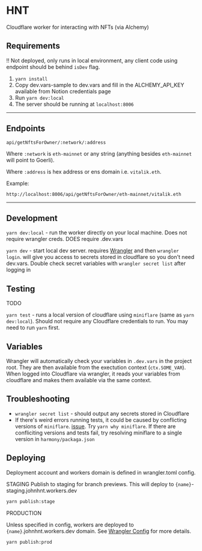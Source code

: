 # HNT

Cloudflare worker for interacting with NFTs (via Alchemy)

## Requirements

!! Not deployed, only runs in local environment, any client code using endpoint should be behind `isDev` flag.

1. `yarn install`
2. Copy dev.vars-sample to dev.vars and fill in the ALCHEMY_API_KEY available from Notion credentials page
3. Run `yarn dev:local`
4. The server should be running at `localhost:8006`

---

## Endpoints

`api/getNftsForOwner/:network/:address`

Where `:network` is `eth-mainnet` or any string (anything besides `eth-mainnet` will point to Goerli).

Where `:address` is hex address or ens domain i.e. `vitalik.eth`.

Example:

```
http://localhost:8006/api/getNftsForOwner/eth-mainnet/vitalik.eth
```

---

## Development

`yarn dev:local` - run the worker directly on your local machine. Does not require wrangler creds. DOES require .dev.vars

`yarn dev` - start local dev server. requires [Wrangler](https://github.com/cloudflare/wrangler) and then `wrangler login`. will give you access to secrets stored in cloudflare so you don't need dev.vars. Double check secret variables with `wrangler secret list` after logging in

## Testing

TODO

`yarn test` - runs a local version of cloudflare using `miniflare` (same as `yarn dev:local`). Should not require any Cloudflare credentials to run. You may need to run `yarn` first.

## Variables

Wrangler will automatically check your variables in `.dev.vars` in the project root. They are then available from the exectution context (`ctx.SOME_VAR`). When logged into Cloudflare via wrangler, it reads your variables from cloudflare and makes them available via the same context.

## Troubleshooting

- `wrangler secret list` - should output any secrets stored in Cloudflare
- If there's weird errors running tests, it could be caused by conflicting versions of `miniflare`. [issue](https://github.com/cloudflare/miniflare/issues/239#issuecomment-1092999752). Try `yarn why miniflare`. If there are confliciting versions and tests fail, try resolving miniflare to a single version in `harmony/packaga.json`

## Deploying

Deployment account and workers domain is defined in wrangler.toml config.

STAGING
Publish to staging for branch previews. This will deploy to `{name}`-staging.johnhnt.workers.dev

```bash
yarn publish:stage
```

PRODUCTION

Unless specified in config, workers are deployed to `{name}`.johnhnt.workers.dev domain. See [Wrangler Config](https://developers.cloudflare.com/workers/wrangler/configuration/) for more details.

```bash
yarn publish:prod
```
